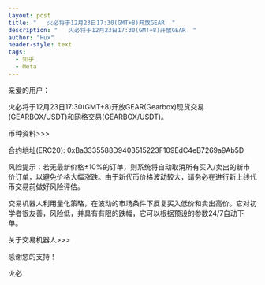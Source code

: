 ```yaml
---
layout: post
title: "   火必将于12月23日17:30(GMT+8)开放GEAR  "
description: "   火必将于12月23日17:30(GMT+8)开放GEAR  "
author: "Hux"
header-style: text
tags:
  - 知乎
  - Meta
---
```


亲爱的用户：

火必将于12月23日17:30(GMT+8)开放GEAR(Gearbox)现货交易(GEARBOX/USDT)和网格交易(GEARBOX/USDT)。

币种资料>>>

合约地址(ERC20): 0xBa3335588D9403515223F109EdC4eB7269a9Ab5D

风险提示：若无最新价格±10%的订单，则系统将自动取消所有买入/卖出的新市价订单，以避免价格大幅涨跌。由于新代币价格波动较大，请务必在进行新上线代币交易前做好风险评估。

交易机器人利用量化策略，在波动的市场条件下反复买入低价和卖出高价。它对初学者很友善，风险低，并具有有限的跌幅，它可以根据预设的参数24/7自动下单。

关于交易机器人>>>

感谢您的支持！

 

火必
